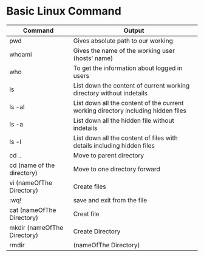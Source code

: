 # Basic Linux Command 


| Command | Output |
|------- | --- |
| pwd | Gives absolute path to our working | 
| whoami | Gives the name of the working user (hosts' name) |
| who | To get the information about logged in users |
| ls | List down the content of current working directory without indetails|
| ls -al| List down all the content of the current working directory including hidden files |
| ls -a | List down all the hidden file without indetails |
| ls -l | List down all the content of files with details including hidden files |
| cd .. | Move to parent directory |
| cd (name of the directory) | Move to one directory forward |
| vi (nameOfThe Directory) | Create files |
| :wq! | save and exit from the file |
| cat (nameOfThe Directory) | Creat file |
| mkdir (nameOfThe Directory) | Create Directory|
| rmdir | (nameOfThe Directory) | Delete Directory|
